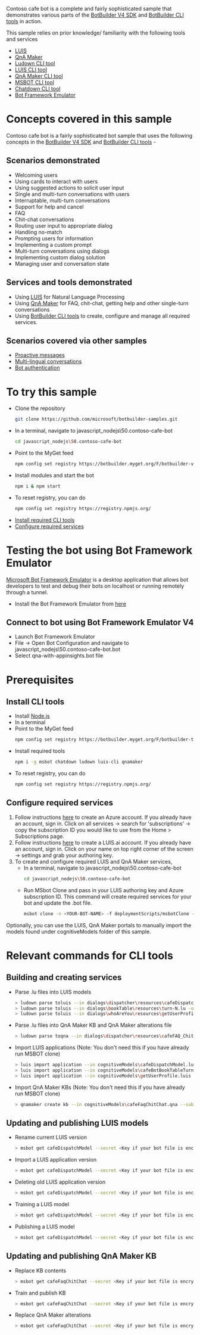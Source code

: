 Contoso cafe bot is a complete and fairly sophisticated sample that demonstrates various parts of the [BotBuilder V4 SDK](https://github.com/microsoft/botbuilder-js) and [BotBuilder CLI tools](https://github.com/microsoft/botbuilder-tools) in action. 

This sample relies on prior knowledge/ familiarity with the following tools and services 
- [LUIS](https://luis.ai)
- [QnA Maker](https://qnamaker.ai)
- [Ludown CLI tool](https://github.com/Microsoft/botbuilder-tools/tree/master/packages/Ludown)
- [LUIS CLI tool](https://github.com/Microsoft/botbuilder-tools/tree/master/packages/LUIS)
- [QnA Maker CLI tool](https://github.com/Microsoft/botbuilder-tools/tree/master/packages/QnAMaker)
- [MSBOT CLI tool](https://github.com/Microsoft/botbuilder-tools/tree/master/packages/MSBot)
- [Chatdown CLI tool](https://github.com/Microsoft/botbuilder-tools/tree/master/packages/Chatdown)
- [Bot Framework Emulator](https://github.com/Microsoft/BotFramework-Emulator)

# Concepts covered in this sample
Contoso cafe bot is a fairly sophisticated bot sample that uses the following concepts in the [BotBuilder V4 SDK](https://github.com/microsoft/botbuilder-js) and [BotBuilder CLI tools](https://github.com/microsoft/botbuilder-tools) - 

## Scenarios demonstrated
- Welcoming users
- Using cards to interact with users
- Using suggested actions to solicit user input
- Single and multi-turn conversations with users
- Interruptable, multi-turn conversations
- Support for help and cancel
- FAQ
- Chit-chat conversations
- Routing user input to appropriate dialog
- Handling no-match 
- Prompting users for information
- Implementing a custom prompt
- Multi-turn conversations using dialogs
- Implementing custom dialog solution
- Managing user and conversation state

## Services and tools demonstrated
- Using [LUIS](https://luis.ai) for Natural Language Processing
- Using [QnA Maker](https://qnamaker.ai) for FAQ, chit-chat, getting help and other single-turn conversations
- Using [BotBuilder CLI tools](https://github.com/microsoft/botbuilder-tools) to create, configure and manage all required services.

## Scenarios covered via other samples
- [Proactive messages](../17.proactive-messages)
- [Multi-lingual conversations](../18.multi-lingual-bot)
- [Bot authentication](../19.bot-authentication)

# To try this sample
- Clone the repository
    ```bash
    git clone https://github.com/microsoft/botbuilder-samples.git
    ```
- In a terminal, navigate to javascript_nodejs\50.contoso-cafe-bot
    ```bash
    cd javascript_nodejs\50.contoso-cafe-bot
    ```
- Point to the MyGet feed 
    ```bash
    npm config set registry https://botbuilder.myget.org/F/botbuilder-v4-js-daily/npm/
    ```
- Install modules and start the bot
    ```bash
    npm i & npm start
    ```
- To reset registry, you can do
    ```bash
    npm config set registry https://registry.npmjs.org/
    ```
- [Install required CLI tools](#Install-CLI-tools)
- [Configure required services](#Configure-required-services)

# Testing the bot using Bot Framework Emulator
[Microsoft Bot Framework Emulator](https://aka.ms/botframework-emulator) is a desktop application that allows bot developers to test and debug their bots on localhost or running remotely through a tunnel.

- Install the Bot Framework Emulator from [here](https://aka.ms/botframework-emulator)

## Connect to bot using Bot Framework Emulator V4
- Launch Bot Framework Emulator
- File -> Open Bot Configuration and navigate to javascript_nodejs\50.contoso-cafe-bot.bot
- Select qna-with-appinsights.bot file

# Prerequisites
## Install CLI tools

- Install [Node.js](https://nodejs.org/)
- In a terminal
- Point to the MyGet feed
    ```bash
    npm config set registry https://botbuilder.myget.org/F/botbuilder-tools-daily/npm/
    ```
- Install required tools
    ```bash
    npm i -g msbot chatdown ludown luis-cli qnamaker 
    ```
- To reset registry, you can do
    ```bash
    npm config set registry https://registry.npmjs.org/
    ```

## Configure required services
1. Follow instructions [here](https://portal.azure.com) to create an Azure account. If you already have an account, sign in. Click on all services -> search for 'subscriptions' -> copy the subscription ID you would like to use from the Home > Subscriptions page.
2. Follow instructions [here](https://www.luis.ai/home) to create a LUIS.ai account. If you already have an account, sign in. Click on your name on top right corner of the screen -> settings and grab your authoring key.
3. To create and configure required LUIS and QnA Maker services, 
    - In a terminal, navigate to javascript_nodejs\50.contoso-cafe-bot
        ```bash
        cd javascript_nodejs\50.contoso-cafe-bot
        ```
    - Run MSbot Clone and pass in your LUIS authoring key and Azure subscription ID. This command will create required services for your bot and update the .bot file.
        ```bash
        msbot clone -n <YOUR-BOT-NAME> -f deploymentScripts/msbotClone -l <Bot service location> --luisAuthoringKey <Key from step \#2 above> --subscriptionId <Key from step \#1 above>
        ```

Optionally, you can use the LUIS, QnA Maker portals to manually import the models found under cognitiveModels folder of this sample. 

# Relevant commands for CLI tools
## Building and creating services
- Parse .lu files into LUIS models
    ```bash
    > ludown parse toluis --in dialogs\dispatcher\resources\cafeDispatchModel.lu -o cognitiveModels -n cafeDispatchModel.luis
    > ludown parse toluis --in dialogs\bookTable\resources\turn-N.lu -o cognitiveModels -n cafeBotBookTableTurnN.luis
    > ludown parse toluis --in dialogs\whoAreYou\resources\getUserProfile.lu -o cognitiveModels -n getUserProfile.luis
    ```
- Parse .lu files into QnA Maker KB and QnA Maker alterations file
    ```bash
    > ludown parse toqna --in dialogs\dispatcher\resources\cafeFAQ_ChitChat.lu --verbose -o cognitiveModels -n cafeFaqChitChat.qna -a
    ```
- Import LUIS applications (Note: You don't need this if you have already run MSBOT clone)
    ```bash
    > luis import application --in cognitiveModels\cafeDispatchModel.luis --authoringKey <Your LUIS authoring key> --endpointBasePath https://westus.api.cognitive.microsoft.com/luis/api/v2.0 --msbot | msbot connect luis --stdin
    > luis import application --in cognitiveModels\cafeBotBookTableTurnN.luis --authoringKey <Your LUIS authoring key> --endpointBasePath https://westus.api.cognitive.microsoft.com/luis/api/v2.0 --msbot | msbot connect luis --stdin
    > luis import application --in cognitiveModels\getUserProfile.luis --authoringKey <Your LUIS authoring key> --endpointBasePath https://westus.api.cognitive.microsoft.com/luis/api/v2.0 --msbot | msbot connect luis --stdin
    ```
- Import QnA Maker KBs (Note: You don't need this if you have already run MSBOT clone)
    ```bash
    > qnamaker create kb --in cognitiveModels\cafeFaqChitChat.qna --subscriptionKey <Your QnA Maker subscription key> --msbot | msbot connect qna --stdin
    ```
## Updating and publishing LUIS models
- Rename current LUIS version
    ```bash
    > msbot get cafeDispatchModel --secret <Key if your bot file is encrypted> | luis rename version --newVersionId 0.1_old --stdin
    ```
- Import a LUIS application version
    ```bash
    > msbot get cafeDispatchModel --secret <Key if your bot file is encrypted> | luis import version --stdin --in cognitiveModels\cafeDispatchModel.luis
    ```
- Deleting old LUIS application version
    ```bash
    > msbot get cafeDispatchModel --secret <Key if your bot file is encrypted> | luis delete version --stdin --versionId 0.1_old
    ```
- Training a LUIS model
    ```bash
    > msbot get cafeDispatchModel --secret <Key if your bot file is encrypted> | luis train version --wait --stdin
    ```
- Publishing a LUIS model
    ```bash
    > msbot get cafeDispatchModel --secret <Key if your bot file is encrypted> | luis publish version --stdin
    ```

## Updating and publishing QnA Maker KB

- Replace KB contents
    ```bash
    > msbot get cafeFaqChitChat --secret <Key if your bot file is encrypted> | qnamaker replace kb --in cognitiveModels\cafeFaqChitChat.qna --stdin
    ```
- Train and publish KB
    ```bash
    > msbot get cafeFaqChitChat --secret <Key if your bot file is encrypted> | qnamaker publish kb --stdin
    ```
- Replace QnA Maker alterations
    ```bash
    > msbot get cafeFaqChitChat --secret <Key if your bot file is encrypted> | qnamaker replace alterations --in cognitiveModels\cafeFaqChitChat.qna_Alterations.json --stdin
    ```
